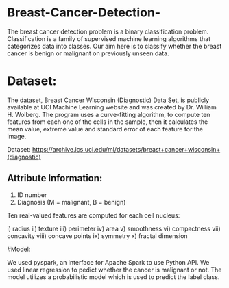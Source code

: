 # Breast-Cancer-Detection-

The breast cancer detection problem is a binary classification problem. Classification is a family of supervised machine learning algorithms that categorizes data into classes. Our aim here is to classify whether the breast cancer is benign or malignant on previously unseen data. 

# Dataset:

The dataset, Breast Cancer Wisconsin (Diagnostic) Data Set, is publicly available at UCI Machine Learning website and was created by Dr. William H. Wolberg. The program uses a curve-fitting algorithm, to compute ten features from each one of the cells in the sample, then it calculates the mean value, extreme value and standard error of each feature for the image.

Dataset: https://archive.ics.uci.edu/ml/datasets/breast+cancer+wisconsin+(diagnostic)

## Attribute Information:

1) ID number
2) Diagnosis (M = malignant, B = benign)

Ten real-valued features are computed for each cell nucleus:

i) radius 
ii) texture 
iii) perimeter
iv) area
v) smoothness 
vi) compactness
vii) concavity 
viii) concave points 
ix) symmetry
x) fractal dimension 

#Model:

We used pyspark, an interface for Apache Spark to use Python API. We used linear regression to pedict whether the cancer is malignant or not. The model utilizes a probabilistic model which is used to predict the label class. 
